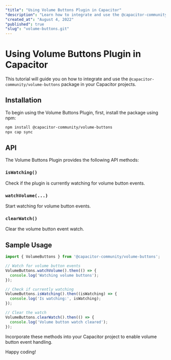 ```yaml
---
"title": "Using Volume Buttons Plugin in Capacitor"
"description": "Learn how to integrate and use the @capacitor-community/volume-buttons package in your Capacitor projects."
"created_at": "August 4, 2022"
"published": true
"slug": "volume-buttons.git"
---
```


# Using Volume Buttons Plugin in Capacitor

This tutorial will guide you on how to integrate and use the `@capacitor-community/volume-buttons` package in your Capacitor projects.

## Installation

To begin using the Volume Buttons Plugin, first, install the package using npm:

```bash
npm install @capacitor-community/volume-buttons
npx cap sync
```

## API

The Volume Buttons Plugin provides the following API methods:

### `isWatching()`

Check if the plugin is currently watching for volume button events.

### `watchVolume(...)`

Start watching for volume button events.

### `clearWatch()`

Clear the volume button event watch.

## Sample Usage

```typescript
import { VolumeButtons } from '@capacitor-community/volume-buttons';

// Watch for volume button events
VolumeButtons.watchVolume().then(() => {
  console.log('Watching volume buttons');
});

// Check if currently watching
VolumeButtons.isWatching().then((isWatching) => {
  console.log('Is watching:', isWatching);
});

// Clear the watch
VolumeButtons.clearWatch().then(() => {
  console.log('Volume button watch cleared');
});
```

Incorporate these methods into your Capacitor project to enable volume button event handling.

Happy coding!
```